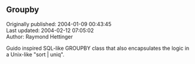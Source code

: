 ## Groupby  
Originally published: 2004-01-09 00:43:45  
Last updated: 2004-02-12 07:05:02  
Author: Raymond Hettinger  
  
Guido inspired SQL-like GROUPBY class that also encapsulates the logic in a Unix-like "sort | uniq".